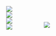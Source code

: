 <div style="position: relative">
  <div class="slider">
    <div><img src="../assets/bi/SeoulJS_01.jpg"/></div>
    <div><img src="../assets/bi/SeoulJS_02.jpg"/></div>
    <div><img src="../assets/bi/SeoulJS_03.jpg"/></div>
    <div><img src="../assets/bi/SeoulJS_04.jpg"/></div>
  </div>
  <a href="../assets/bi/SeoulJS_Bi.zip" class="download-bi"><img src="../assets/bi/btn_download.png"/></a>
</div>

<link rel="stylesheet" href="../assets/seoul.js.css" />
<link rel="stylesheet" type="text/css" href="//cdn.jsdelivr.net/gh/kenwheeler/slick@1.7.1/slick/slick.css"/>
<!-- Add the slick-theme.css if you want default styling -->
<link rel="stylesheet" type="text/css" href="//cdn.jsdelivr.net/gh/kenwheeler/slick@1.7.1/slick/slick-theme.css"/>
<script type="text/javascript" src="//code.jquery.com/jquery-1.11.0.min.js"></script>
<script type="text/javascript" src="//code.jquery.com/jquery-migrate-1.2.1.min.js"></script>
<script type="text/javascript" src="//cdn.jsdelivr.net/gh/kenwheeler/slick@1.7.1/slick/slick.min.js"></script>
<script>
  $(".slider").slick({ autoplay: true, arrows: false, zIndex: 1, infinite: true })
</script>
<style>
  .download-bi {
    position: absolute;
    width: calc(100% - 40%);
    bottom: calc(100% - 92%);
    left: calc(100% - 80%);
  }
</style>
